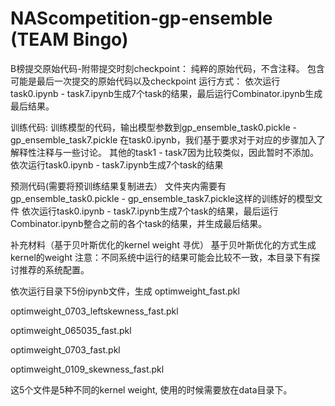 # NAScompetition-gp-ensemble (TEAM Bingo)


B榜提交原始代码-附带提交时刻checkpoint：
  纯粹的原始代码，不含注释。
  包含可能是最后一次提交的原始代码以及checkpoint
  运行方式：
  依次运行task0.ipynb - task7.ipynb生成7个task的结果，最后运行Combinator.ipynb生成最后结果。

训练代码:
  训练模型的代码，输出模型参数到gp_ensemble_task0.pickle - gp_ensemble_task7.pickle
  在task0.ipynb，我们基于要求对于对应的步骤加入了解释性注释与一些讨论。
  其他的task1 - task7因为比较类似，因此暂时不添加。
  依次运行task0.ipynb - task7.ipynb生成7个task的结果

预测代码(需要将预训练结果复制进去）
文件夹内需要有gp_ensemble_task0.pickle - gp_ensemble_task7.pickle这样的训练好的模型文件
依次运行task0.ipynb - task7.ipynb生成7个task的结果，最后运行Combinator.ipynb整合之前的各个task的结果，并生成最后结果。




补充材料（基于贝叶斯优化的kernel weight 寻优）
基于贝叶斯优化的方式生成kernel的weight
注意：不同系统中运行的结果可能会比较不一致，本目录下有探讨推荐的系统配置。

  依次运行目录下5份ipynb文件，生成
  optimweight_fast.pkl
  
  optimweight_0703_leftskewness_fast.pkl
  
  optimweight_065035_fast.pkl
  
  optimweight_0703_fast.pkl
  
  optimweight_0109_skewness_fast.pkl
  
  
 这5个文件是5种不同的kernel weight, 使用的时候需要放在data目录下。
